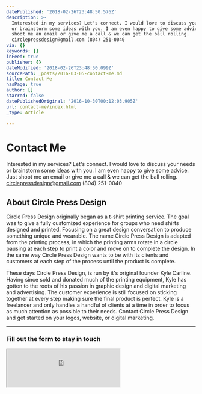 ```yaml
---
datePublished: '2018-02-26T23:48:50.576Z'
description: >-
  Interested in my services? Let's connect. I would love to discuss your needs
  or brainstorm some ideas with you. I am even happy to give some advice. Just
  shoot me an email or give me a call & we can get the ball rolling.
  circlepressdesign@gmail.com (804) 251-0040
via: {}
keywords: []
inFeed: true
publisher: {}
dateModified: '2018-02-26T23:48:50.099Z'
sourcePath: _posts/2016-03-05-contact-me.md
title: Contact Me
hasPage: true
author: []
starred: false
datePublishedOriginal: '2016-10-30T00:12:03.905Z'
url: contact-me/index.html
_type: Article

---
```

# Contact Me

Interested in my services? Let's connect. I would love to discuss your needs or brainstorm some ideas with you. I am even happy to give some advice. Just shoot me an email or give me a call & we can get the ball rolling. circlepressdesign@gmail.com (804) 251-0040

## About Circle Press Design

Circle Press Design originally began as a t-shirt printing service. The goal was to give a fully customized experience for groups who need shirts designed and printed. Focusing on a great design conversation to produce something unique and wearable. The name Circle Press Design is adapted from the printing process, in which the printing arms rotate in a circle pausing at each step to print a color and move on to complete the design. In the same way Circle Press Design wants to be with its clients and customers at each step of the process until the product is complete.

These days Circle Press Design, is run by it's original founder Kyle Carline. Having since sold and donated much of the printing equipment, Kyle has gotten to the roots of his passion in graphic design and digital marketing and advertising. The customer experience is still focused on sticking together at every step making sure the final product is perfect. Kyle is a freelancer and only handles a handful of clients at a time in order to focus as much attention as possible to their needs. Contact Circle Press Design and get started on your logos, website, or digital marketing.

---

### Fill out the form to stay in touch

<iframe src="https://the-grid.github.io/ed-userhtml/?g=eJy9k9tunDAQhu95CpdeQKQASqJNVfagVkpWbbNKo25PStULYwawamxim5DdKO_eMWy2VbQ9qqpvjId_vjl4PDF2JWDmZa21St56GWVfSq1amUdMCaVT8rjo19jLlM5BR5rmvDUpGTU3Y2-jyQS6jb2G5jmXZUoO8Cc5OnQKCzc2ooKXMiUMpAW9seXAlKaWK_whlYSxl3PTCLpKCZeCS4gyoRy1UNJGhq8BuccOeYcmXZOdyf40za7iFv5jmlw2rd2d56hff5StS_Zg9O-TPRySnSSbUZj03ZW0hqlv2qzmNrIqKpUqBUSmArA-iobaBhXUlAuf2FXz7YBRGVRKYHVT_3SwabhquYZ8RiaZfsAouDbWfd5zXEEPMHOnIedOtAsh6C8JC7oFeAQR_dRv5EOt_myJfSU1kLZ5NEkGBQZKXFdwN0zzxhKj2dSvrG1MmiTdWucxl9hAKnMqsPG9OqeWRo0Sq4IL4c-wwb3v70MarWpuYMt4JqgFY_8G1VXUdmVUgGXVjzGuKUxJ7NFwfvdmQaYkuOcOxngYhZipOqkp08okJnl-VqxY1tWLq0sJy8Wrj918BGx9TMuXy6dz_WF90VmxYOe0ODt6_-R6ecX48eX87EUCN8CCbdh-9KYkV6ytcbBjdzafgt1jGHxGP6eI8YmcXqN-wY0FCTrceAT7BMh0hk-Q4IK40eBkJ1DQVthwrzf3PQm3Be-TW7x9W6k8JcHF6-VbhGQqxyckoSNzDHeC9xq6uHt3A4GQ2FYgQw2mwTL6kK4ehV0SqgyDZcsYGPMIUfeava0roy4-aK309469IQxO3eYc-3NcI4aWgzdG397gV6IZ_L8" height="100" style=""></iframe>